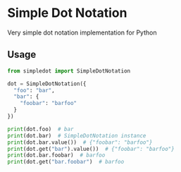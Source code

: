 # Simple Dot Notation
Very simple dot notation implementation for Python

## Usage

```python
from simpledot import SimpleDotNotation

dot = SimpleDotNotation({
  "foo": "bar",
  "bar": {
    "foobar": "barfoo"
  }
})

print(dot.foo)  # bar
print(dot.bar)  # SimpleDotNotation instance
print(dot.bar.value())  # {"foobar": "barfoo"}
print(dot.get("bar").value())  # {"foobar": "barfoo"}
print(dot.bar.foobar)  # barfoo
print(dot.get("bar.foobar")  # barfoo
```
